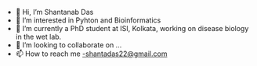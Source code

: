 - 👋 Hi, I’m Shantanab Das
- 👀 I’m interested in Pyhton and Bioinformatics
- 🌱 I’m currently a PhD student at ISI, Kolkata, working on disease biology in the wet lab.
- 💞️ I’m looking to collaborate on ...
- 📫 How to reach me -shantadas22@gmail.com

<!---
shantadas22/shantadas22 is a ✨ special ✨ repository because its `README.md` (this file) appears on your GitHub profile.
You can click the Preview link to take a look at your changes.
--->
